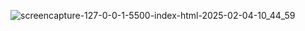 

![screencapture-127-0-0-1-5500-index-html-2025-02-04-10_44_59](https://github.com/user-attachments/assets/d48df629-5c4f-4465-a481-1dc3f032c232)

